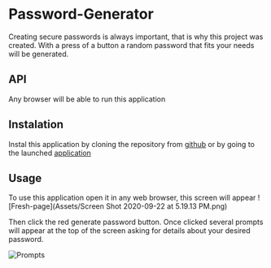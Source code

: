 # Password-Generator

Creating secure passwords is always important, that is why this project was created.  With a press of a button a random password that fits your needs will be generated.

## API

Any browser will be able to run this application

## Instalation

Instal this application by cloning the repository from [github](https://github.com/valadezMykel/Password-Generator)
or by going to the launched [application](https://valadezmykel.github.io/Password-Generator/)

## Usage

To use this application open it in any web browser, this screen will appear 
![Fresh-page](Assets/Screen Shot 2020-09-22 at 5.19.13 PM.png)

Then click the red generate password button.  Once clicked several prompts will appear at the top of the screen asking for details about your desired password.

![Prompts](Assets/Screen2)
